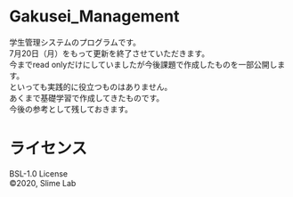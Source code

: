 # Gakusei_Management
学生管理システムのプログラムです。  
7月20日（月）をもって更新を終了させていただきます。  
今までread onlyだけにしていましたが今後課題で作成したものを一部公開します。  
といっても実践的に役立つものはありません。  
あくまで基礎学習で作成してきたものです。  
今後の参考として残しておきます。  
 
# ライセンス
BSL-1.0 License  
&#169;2020, Slime Lab
